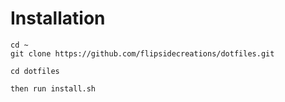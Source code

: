 # Installation
```
cd ~
git clone https://github.com/flipsidecreations/dotfiles.git

cd dotfiles

then run install.sh
```

